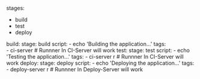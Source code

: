 stages:
  - build
  - test
  - deploy

build:
  stage: build
  script:
    - echo 'Building the application...'
  tags:  
     - ci-server # Runnner In CI-Server will work
test:
  stage: test
  script:
    - echo 'Testing the application...'
  tags:
     - ci-server  r # Runnner In CI-Server will work
deploy:
  stage: deploy
  script:
    - echo 'Deploying the application...'
  tags:
    - deploy-server r # Runnner In Deploy-Server will work
